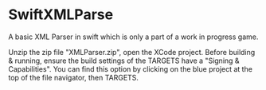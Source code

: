 # SwiftXMLParse
A basic XML Parser in swift which is only a part of a work in progress game.

Unzip the zip file "XMLParser.zip", open the XCode project.
Before building & running, ensure the build settings of the TARGETS have a "Signing & Capabilities".
You can find this option by clicking on the blue project at the top of the file navigator, then TARGETS.
